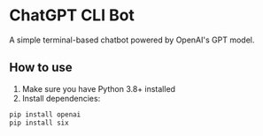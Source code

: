 # ChatGPT CLI Bot

A simple terminal-based chatbot powered by OpenAI's GPT model.

## How to use

1. Make sure you have Python 3.8+ installed
2. Install dependencies:
```bash
pip install openai
pip install six

